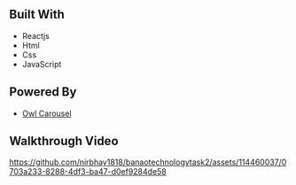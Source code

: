 ## Built With

* Reactjs
* Html
* Css
* JavaScript

## Powered By

* [Owl Carousel](https://owlcarousel2.github.io/OwlCarousel2/)

<h2>Walkthrough Video</h2>


https://github.com/nirbhay1818/banaotechnologytask2/assets/114460037/0703a233-8288-4df3-ba47-d0ef9284de58

